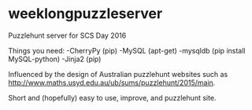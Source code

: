 # weeklongpuzzleserver
Puzzlehunt server for SCS Day 2016

Things you need:
-CherryPy (pip)
-MySQL (apt-get)
-mysqldb (pip install MySQL-python)
-Jinja2 (pip)

Influenced by the design of Australian puzzlehunt websites such as http://www.maths.usyd.edu.au/ub/sums/puzzlehunt/2015/main.

Short and (hopefully) easy to use, improve, and puzzlehunt site.
